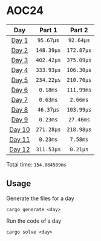 # AOC24

| Day | Part 1 | Part 2 |
| :---: | :---: | :---:  |
| [Day 1](./src/days/day1.rs) | `95.67µs` | `92.64µs` |
| [Day 2](./src/days/day2.rs) | `148.39µs` | `172.87µs` |
| [Day 3](./src/days/day3.rs) | `402.42µs` | `375.09µs` |
| [Day 4](./src/days/day4.rs) | `333.93µs` | `106.30µs` |
| [Day 5](./src/days/day5.rs) | `234.22µs` | `210.70µs` |
| [Day 6](./src/days/day6.rs) | `0.18ms` | `111.99ms` |
| [Day 7](./src/days/day7.rs) | `0.63ms` | `2.66ms` |
| [Day 8](./src/days/day8.rs) | `46.37µs` | `103.99µs` |
| [Day 9](./src/days/day9.rs) | `0.23ms` | `27.46ms` |
| [Day 10](./src/days/day10.rs) | `271.28µs` | `218.98µs` |
| [Day 11](./src/days/day11.rs) | `0.23ms` | `7.58ms` |
| [Day 12](./src/days/day12.rs) | `311.53µs` | `0.21µs` |

Total time: `154.084589ms`

## Usage
Generate the files for a day
```
cargo generate <day>
```

Run the code of a day
```
cargo solve <day>
```
